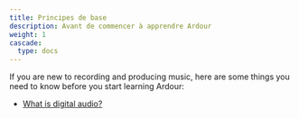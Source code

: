 ```yaml
---
title: Principes de base
description: Avant de commencer à apprendre Ardour
weight: 1
cascade:
  type: docs
---
```


If you are new to recording and producing music, here are some things you need to know before you start learning Ardour:

- [What is digital audio?](/fr/basics/audio/)
<!-- - [What is MIDI?](/basics/midi) -->